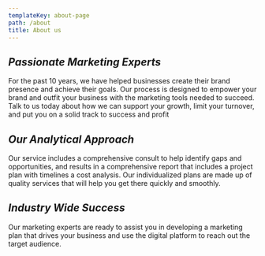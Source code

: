 ```yaml
---
templateKey: about-page
path: /about
title: About us
---
```

## ***Passionate Marketing Experts***

For the past 10 years, we have helped businesses create their brand presence and achieve their goals. Our process is designed to empower your brand and outfit your business with the marketing tools needed to succeed. Talk to us today about how we can support your growth, limit your turnover, and put you on a solid track to success and profit

## ***Our Analytical Approach***

Our service includes a comprehensive consult to help identify gaps and opportunities, and results in a comprehensive report that includes a project plan with timelines a cost analysis. Our individualized plans are made up of quality services that will help you get there quickly and smoothly. 

## ***Industry Wide Success***


Our marketing experts are ready to assist you in developing a marketing plan that drives your business and use the digital platform to reach out the target audience.
